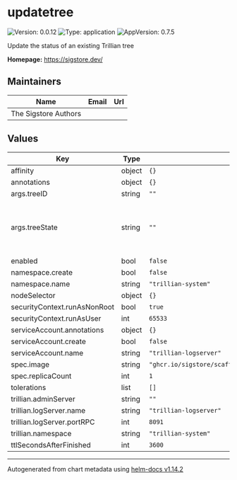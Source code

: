 # updatetree

![Version: 0.0.12](https://img.shields.io/badge/Version-0.0.12-informational?style=flat-square) ![Type: application](https://img.shields.io/badge/Type-application-informational?style=flat-square) ![AppVersion: 0.7.5](https://img.shields.io/badge/AppVersion-0.7.5-informational?style=flat-square)

Update the status of an existing Trillian tree

**Homepage:** <https://sigstore.dev/>

## Maintainers

| Name | Email | Url |
| ---- | ------ | --- |
| The Sigstore Authors |  |  |

## Values

| Key | Type | Default | Description |
|-----|------|---------|-------------|
| affinity | object | `{}` |  |
| annotations | object | `{}` |  |
| args.treeID | string | `""` |  |
| args.treeState | string | `""` | valid tree states are ACTIVE, FROZEN and DRAINING |
| enabled | bool | `false` |  |
| namespace.create | bool | `false` |  |
| namespace.name | string | `"trillian-system"` |  |
| nodeSelector | object | `{}` |  |
| securityContext.runAsNonRoot | bool | `true` |  |
| securityContext.runAsUser | int | `65533` |  |
| serviceAccount.annotations | object | `{}` |  |
| serviceAccount.create | bool | `false` |  |
| serviceAccount.name | string | `"trillian-logserver"` |  |
| spec.image | string | `"ghcr.io/sigstore/scaffolding/updatetree:v0.7.5@sha256:6931d76881035a6451353568eb5c29764cf81c3e71dc5cb512e8cd18b2b89983"` |  |
| spec.replicaCount | int | `1` |  |
| tolerations | list | `[]` |  |
| trillian.adminServer | string | `""` |  |
| trillian.logServer.name | string | `"trillian-logserver"` |  |
| trillian.logServer.portRPC | int | `8091` |  |
| trillian.namespace | string | `"trillian-system"` |  |
| ttlSecondsAfterFinished | int | `3600` |  |

----------------------------------------------
Autogenerated from chart metadata using [helm-docs v1.14.2](https://github.com/norwoodj/helm-docs/releases/v1.14.2)
